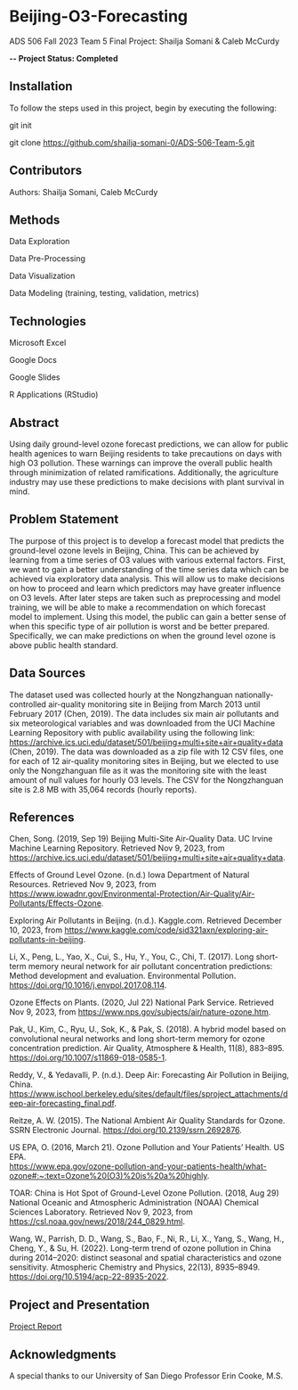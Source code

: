 # Beijing-O3-Forecasting
ADS 506 Fall 2023 Team 5 Final Project: Shailja Somani &amp; Caleb McCurdy

**-- Project Status: Completed**


## Installation
To follow the steps used in this project, begin by executing the following:

git init

git clone https://github.com/shailja-somani-0/ADS-506-Team-5.git


## Contributors
Authors: Shailja Somani, Caleb McCurdy


## Methods
Data Exploration

Data Pre-Processing

Data Visualization

Data Modeling (training, testing, validation, metrics)

## Technologies
Microsoft Excel

Google Docs

Google Slides

R Applications (RStudio)


## Abstract
Using daily ground-level ozone forecast predictions, we can allow for public health agenices to warn Beijing residents to take precautions on days with high O3 pollution. These warnings can improve the overall public health through minimization of related ramifications. Additionally, the agriculture industry may use these predictions to make decisions with plant survival in mind.


## Problem Statement
The purpose of this project is to develop a forecast model that predicts the ground-level ozone levels in Beijing, China. This can be achieved by learning from a time series of O3 values with various external factors. First, we want to gain a better understanding of the time series data which can be achieved via exploratory data analysis. This will allow us to make decisions on how to proceed and learn which predictors may have greater influence on O3 levels. After later steps are taken such as preprocessing and model training, we will be able to make a recommendation on which forecast model to implement. Using this model, the public can gain a better sense of when this specific type of air pollution is worst and be better prepared. Specifically, we can make predictions on when the ground level ozone is above public health standard.


## Data Sources
The dataset used was collected hourly at the Nongzhanguan nationally-controlled air-quality monitoring site in Beijing from March 2013 until February 2017 (Chen, 2019). The data includes six main air pollutants and six meteorological variables and was downloaded from the UCI Machine Learning Repository with public availability using the following link: https://archive.ics.uci.edu/dataset/501/beijing+multi+site+air+quality+data (Chen, 2019). The data was downloaded as a zip file with 12 CSV files, one for each of 12 air-quality monitoring sites in Beijing, but we elected to use only the Nongzhanguan file as it was the monitoring site with the least amount of null values for hourly O3 levels. The CSV for the Nongzhanguan site is 2.8 MB with 35,064 records (hourly reports).


## References
Chen, Song. (2019, Sep 19) Beijing Multi-Site Air-Quality Data. UC Irvine Machine Learning Repository. Retrieved Nov 9, 2023, from https://archive.ics.uci.edu/dataset/501/beijing+multi+site+air+quality+data. 

Effects of Ground Level Ozone. (n.d.) Iowa Department of Natural Resources. Retrieved Nov 9, 2023, from https://www.iowadnr.gov/Environmental-Protection/Air-Quality/Air-Pollutants/Effects-Ozone. 

Exploring Air Pollutants in Beijing. (n.d.). Kaggle.com. Retrieved December 10, 2023, from 		https://www.kaggle.com/code/sid321axn/exploring-air-pollutants-in-beijing. 

Li, X., Peng, L., Yao, X., Cui, S., Hu, Y., You, C., Chi, T. (2017). Long short-term memory neural network for air pollutant concentration predictions: Method development and evaluation. Environmental Pollution. https://doi.org/10.1016/j.envpol.2017.08.114.

Ozone Effects on Plants. (2020, Jul 22) National Park Service. Retrieved Nov 9, 2023, from https://www.nps.gov/subjects/air/nature-ozone.htm. 

Pak, U., Kim, C., Ryu, U., Sok, K., & Pak, S. (2018). A hybrid model based on convolutional neural networks and long short-term memory for ozone concentration prediction. Air Quality, Atmosphere & Health, 11(8), 883–895. https://doi.org/10.1007/s11869-018-0585-1.

Reddy, V., & Yedavalli, P. (n.d.). Deep Air: Forecasting Air Pollution in Beijing, China. 
https://www.ischool.berkeley.edu/sites/default/files/sproject_attachments/deep-air-forecasting_final.pdf. 

Reitze, A. W. (2015). The National Ambient Air Quality Standards for Ozone. SSRN Electronic Journal. https://doi.org/10.2139/ssrn.2692876.

US EPA, O. (2016, March 21). Ozone Pollution and Your Patients’ Health. US EPA. 		
https://www.epa.gov/ozone-pollution-and-your-patients-health/what-ozone#:~:text=Ozone%20(O3)%20is%20a%20highly. 

TOAR: China is Hot Spot of Ground-Level Ozone Pollution. (2018, Aug 29) National Oceanic and Atmospheric Administration (NOAA) Chemical Sciences Laboratory. Retrieved Nov 9, 2023, from https://csl.noaa.gov/news/2018/244_0829.html. 

Wang, W., Parrish, D. D., Wang, S., Bao, F., Ni, R., Li, X., Yang, S., Wang, H., Cheng, Y., & Su, H. (2022). Long-term trend of ozone pollution in China during 2014–2020: distinct seasonal and spatial characteristics and ozone sensitivity. Atmospheric Chemistry and Physics, 22(13), 8935–8949. https://doi.org/10.5194/acp-22-8935-2022. 


## Project and Presentation
[Project Report](https://github.com/shailja-somani-0/ADS-506-Team-5/files/13644282/Team_5_Final_Paper.pdf)


## Acknowledgments
A special thanks to our University of San Diego Professor Erin Cooke, M.S. 

